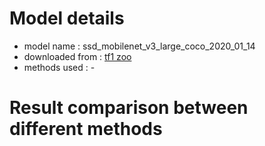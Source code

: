 # Model details

* model name : ssd_mobilenet_v3_large_coco_2020_01_14
* downloaded from : [tf1 zoo](https://github.com/tensorflow/models/blob/master/research/object_detection/g3doc/tf1_detection_zoo.md#mobile-models)
* methods used : -

# Result comparison between different methods


